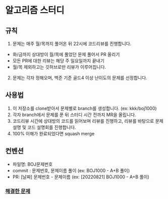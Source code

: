 # 알고리즘 스터디

## 규칙
1. 문제는 매주 월/목까지 풀어온 뒤 22시에 코드리뷰를 진행합니다.
  - 화/금까지 상대방이 월/목에 풀었던 문제 풀어서 PR 올리기
  - 모든 PR에 대한 리뷰는 해당 주 일요일까지 끝내기
  - 월/목 제외하고는 깃허브로만 리뷰가 이루어집니다.
2. 문제는 각자 정해오며, 백준 기준 골드4 이상 난이도의 문제를 선정합니다.

## 사용법
1. 이 저장소를 clone받아서 문제별로 branch를 생성합니다. (ex: kkk/boj1000)
2. 각자 branch에서 문제를 푼 뒤 스터디 시간 전까지 MR을 올립니다.
3. 코드리뷰 시간에 상대방의 코드를 읽어보며 리뷰를 진행하고, 리뷰를 바탕으로 문제 설명 및 코드 설명회를 진행합니다.
4. 100% 이해가 완료되었다면 squash merge

## 컨벤션
- 파일명: BOJ문제번호
- commit : 문제번호, 문제이름 풀이 (ex: BOJ1000 - A+B 풀이)
- PR: [날짜] 문제번호 - 문제이름 (ex: [20220821] BOJ1000 - A+B 풀이)

### [해결한 문제](https://github.com/rkarud1234/algostudy/blob/main/problems.md)

